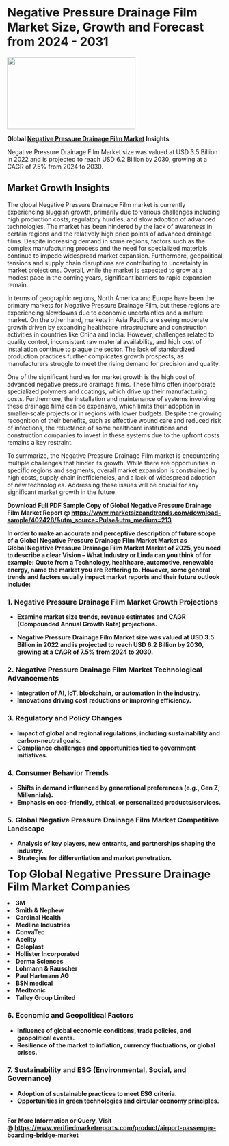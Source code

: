 <H1>Negative Pressure Drainage Film Market Size, Growth and Forecast from 2024 - 2031</H1><img class="aligncenter size-medium wp-image-584254" src="https://thirdeyenews.in/wp-content/uploads/2024/09/Global-Market-Research-300x168.jpeg" alt="" width="300" height="168" /><p><strong>Global&nbsp;<a href="https://www.marketsizeandtrends.com/download-sample/402428/&amp;utm_source=Pulse&amp;utm_medium=213">Negative Pressure Drainage Film Market</a> Insights</strong></p><p>Negative Pressure Drainage Film Market size was valued at USD 3.5 Billion in 2022 and is projected to reach USD 6.2 Billion by 2030, growing at a CAGR of 7.5% from 2024 to 2030.</p><p><h2>Market Growth Insights</h2> <p>The global Negative Pressure Drainage Film market is currently experiencing sluggish growth, primarily due to various challenges including high production costs, regulatory hurdles, and slow adoption of advanced technologies. The market has been hindered by the lack of awareness in certain regions and the relatively high price points of advanced drainage films. Despite increasing demand in some regions, factors such as the complex manufacturing process and the need for specialized materials continue to impede widespread market expansion. Furthermore, geopolitical tensions and supply chain disruptions are contributing to uncertainty in market projections. Overall, while the market is expected to grow at a modest pace in the coming years, significant barriers to rapid expansion remain.</p> <p><strong></strong></p> <p>In terms of geographic regions, North America and Europe have been the primary markets for Negative Pressure Drainage Film, but these regions are experiencing slowdowns due to economic uncertainties and a mature market. On the other hand, markets in Asia Pacific are seeing moderate growth driven by expanding healthcare infrastructure and construction activities in countries like China and India. However, challenges related to quality control, inconsistent raw material availability, and high cost of installation continue to plague the sector. The lack of standardized production practices further complicates growth prospects, as manufacturers struggle to meet the rising demand for precision and quality.</p> <p>One of the significant hurdles for market growth is the high cost of advanced negative pressure drainage films. These films often incorporate specialized polymers and coatings, which drive up their manufacturing costs. Furthermore, the installation and maintenance of systems involving these drainage films can be expensive, which limits their adoption in smaller-scale projects or in regions with lower budgets. Despite the growing recognition of their benefits, such as effective wound care and reduced risk of infections, the reluctance of some healthcare institutions and construction companies to invest in these systems due to the upfront costs remains a key restraint.</p> <p>To summarize, the Negative Pressure Drainage Film market is encountering multiple challenges that hinder its growth. While there are opportunities in specific regions and segments, overall market expansion is constrained by high costs, supply chain inefficiencies, and a lack of widespread adoption of new technologies. Addressing these issues will be crucial for any significant market growth in the future.</p> <p><strong></p><p><span class=""><strong>Download Full PDF Sample Copy of Global Negative Pressure Drainage Film Market Report</strong> @ <a href="https://www.marketsizeandtrends.com/download-sample/402428/&amp;utm_source=Pulse&amp;utm_medium=213" target="_blank">https://www.marketsizeandtrends.com/download-sample/402428/&amp;utm_source=Pulse&amp;utm_medium=213</a></span></p><p>In order to make an accurate and perceptive description of future scope of a Global&nbsp;Negative Pressure Drainage Film Market Market as Global&nbsp;Negative Pressure Drainage Film Market Market of 2025, you need to describe a clear Vision &ndash; What Industry or Linda can you think of for example: Quote from a Technology, healthcare, automotive, renewable energy, name the market you are Reffering to. However, some general trends and factors usually impact market reports and their future outlook include:</p><h3>1.&nbsp;<strong>Negative Pressure Drainage Film Market Growth Projections</strong></h3><ul><li>Examine market size trends, revenue estimates and CAGR (Compounded Annual Growth Rate) projections.</li><li><p>Negative Pressure Drainage Film Market size was valued at USD 3.5 Billion in 2022 and is projected to reach USD 6.2 Billion by 2030, growing at a CAGR of 7.5% from 2024 to 2030.</p></li></ul><h3>2.&nbsp;<strong>Negative Pressure Drainage Film Market Technological Advancements</strong></h3><ul><li>Integration of AI, IoT, blockchain, or automation in the industry.</li><li>Innovations driving cost reductions or improving efficiency.</li></ul><h3>3.&nbsp;<strong>Regulatory and Policy Changes</strong></h3><ul><li>Impact of global and regional regulations, including sustainability and carbon-neutral goals.</li><li>Compliance challenges and opportunities tied to government initiatives.</li></ul><h3>4.&nbsp;<strong>Consumer Behavior Trends</strong></h3><ul><li>Shifts in demand influenced by generational preferences (e.g., Gen Z, Millennials).</li><li>Emphasis on eco-friendly, ethical, or personalized products/services.</li></ul><h3>5.&nbsp;<strong>Global Negative Pressure Drainage Film Market Competitive Landscape</strong></h3><ul><li>Analysis of key players, new entrants, and partnerships shaping the industry.</li><li>Strategies for differentiation and market penetration.</li></ul><p data-pm-slice="1 1 []"><span style="color: inherit; font-family: inherit; font-size: 25px;">Top Global Negative Pressure Drainage Film Market Companies</span></p><div class="" data-test-id=""><p><li>3M</li><li> Smith & Nephew</li><li> Cardinal Health</li><li> Medline Industries</li><li> ConvaTec</li><li> Acelity</li><li> Coloplast</li><li> Hollister Incorporated</li><li> Derma Sciences</li><li> Lohmann & Rauscher</li><li> Paul Hartmann AG</li><li> BSN medical</li><li> Medtronic</li><li> Talley Group Limited</li></p></div><h3>6.&nbsp;<strong>Economic and Geopolitical Factors</strong></h3><ul><li>Influence of global economic conditions, trade policies, and geopolitical events.</li><li>Resilience of the market to inflation, currency fluctuations, or global crises.</li></ul><h3>7.&nbsp;<strong>Sustainability and ESG (Environmental, Social, and Governance)</strong></h3><ul><li>Adoption of sustainable practices to meet ESG criteria.</li><li>Opportunities in green technologies and circular economy principles.</li></ul><h2><strong style="font-size: 14px;">For More Information or Query, Visit @&nbsp;</strong><a style="background-color: #ffffff; font-size: 14px;" href="https://www.marketsizeandtrends.com/report/negative-pressure-drainage-film-market/" target="_blank">https://www.verifiedmarketreports.com/product/airport-passenger-boarding-bridge-market</a></h2>
